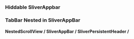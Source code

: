 


### Hiddable SliverAppbar


### TabBar Nested in SliverAppBar
#### NestedScrollView / SliverAppBar / SliverPersistentHeader / 

<!--stackedit_data:
eyJoaXN0b3J5IjpbMTkwNjM4MTYwM119
-->